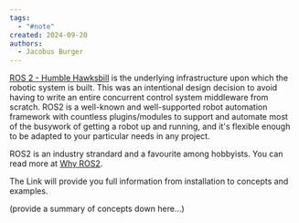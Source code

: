 ```yaml
---
tags:
  - "#note"
created: 2024-09-20
authors:
  - Jacobus Burger
---
```


[ROS 2 - Humble Hawksbill](https://docs.ros.org/en/humble/index.html) is the underlying infrastructure upon which the robotic system is built. This was an intentional design decision to avoid having to write an entire concurrent control system middleware from scratch. ROS2 is a well-known and well-supported robot automation framework with countless plugins/modules to support and automate most of the busywork of getting a robot up and running, and it's flexible enough to be adapted to your particular needs in any project.

ROS2 is an industry strandard and a favourite among hobbyists. You can read more at [Why ROS2](https://docs.ros.org/en/humble/_downloads/2a9c64e08982f3709e23d20e5dc9f294/ros2-brochure-ltr-web.pdf).

The Link will provide you full information from installation to concepts and examples.

(provide a summary of concepts down here...)
